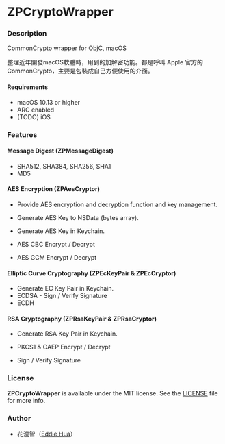 # ZPCryptoWrapper


### Description

CommonCrypto wrapper for ObjC, macOS

整理近年開發macOS軟體時，用到的加解密功能。都是呼叫 Apple 官方的 CommonCrypto，主要是包裝成自己方便使用的介面。

#### Requirements

- macOS 10.13 or higher
- ARC enabled
- (TODO) iOS



### Features

#### Message Digest (ZPMessageDigest)

- SHA512, SHA384, SHA256, SHA1
- MD5



#### AES Encryption (ZPAesCryptor)

- Provide AES encryption and decryption function and key management. 
- Generate AES Key to NSData (bytes array).
- Generate AES Key in Keychain.

- AES CBC Encrypt / Decrypt

- AES GCM Encrypt / Decrypt



#### Elliptic Curve Cryptography (ZPEcKeyPair & ZPEcCryptor)

- Generate EC Key Pair in Keychain.
- ECDSA - Sign / Verify Signature
- ECDH



#### RSA Cryptography (ZPRsaKeyPair & ZPRsaCryptor)

- Generate RSA Key Pair in Keychain.

- PKCS1 & OAEP Encrypt / Decrypt

- Sign / Verify Signature



### License

**ZPCryptoWrapper** is available under the MIT license. See the [LICENSE](LICENSE) file for more info.  



### Author

- 花瀅智（[Eddie Hua](https://www.linkedin.com/in/eddie-hua-856b2538/)）
